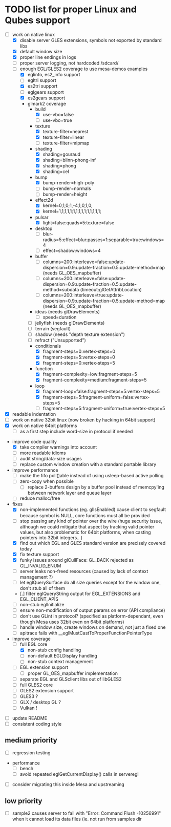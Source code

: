 # TODO list for proper Linux and Qubes support

- [ ] work on native linux
  - [x] disable server GLES extensions, symbols not exported by standard libs
  - [x] default window size
  - [x] proper line endings in logs
  - [ ] proper server logging, not hardcoded /sdcard/
  - [ ] enough EGL/GLES2 coverage to use mesa-demos examples
    - [x] eglinfo, es2_info support
    - [ ] egltri support
    - [x] es2tri support
    - [ ] eglgears support
    - [x] es2gears support
    - glmark2 coverage
      - build
        - [x] use-vbo=false
        - [ ] use-vbo=true
      - texture
        - [x] texture-filter=nearest
        - [x] texture-filter=linear
        - [ ] texture-filter=mipmap
      - shading
        - [x] shading=gouraud
        - [x] shading=blinn-phong-inf
        - [x] shading=phong
        - [x] shading=cel
      - bump
        - [x] bump-render=high-poly
        - [ ] bump-render=normals
        - [ ] bump-render=height
      - effect2d
        - [x] kernel=0,1,0;1,-4,1;0,1,0;
        - [x] kernel=1,1,1,1,1;1,1,1,1,1;1,1,1,1,1;
      - pulsar
        - [x] light=false:quads=5:texture=false
      - desktop
        - [ ] blur-radius=5:effect=blur:passes=1:separable=true:windows=4
        - [ ] effect=shadow:windows=4
      - buffer
        - [ ] columns=200:interleave=false:update-dispersion=0.9:update-fraction=0.5:update-method=map (needs GL_OES_mapbuffer)
        - [ ] columns=200:interleave=false:update-dispersion=0.9:update-fraction=0.5:update-method=subdata (timeout:glGetAttribLocation)
        - [ ] columns=200:interleave=true:update-dispersion=0.9:update-fraction=0.5:update-method=map (needs GL_OES_mapbuffer)
      - ideas (needs glDrawElements)
        - [ ] speed=duration
      - [ ] jellyfish (needs glDrawElements)
      - [ ] terrain (segfault)
      - [ ] shadow (needs "depth texture extension")
      - [ ] refract ("Unsupported")
      - conditionals
        - [x] fragment-steps=0:vertex-steps=0
        - [x] fragment-steps=5:vertex-steps=0
        - [x] fragment-steps=0:vertex-steps=5
      - function
        - [x] fragment-complexity=low:fragment-steps=5
        - [x] fragment-complexity=medium:fragment-steps=5
      - loop
        - [x] fragment-loop=false:fragment-steps=5:vertex-steps=5
        - [x] fragment-steps=5:fragment-uniform=false:vertex-steps=5
        - [ ] fragment-steps=5:fragment-uniform=true:vertex-steps=5

- [x] readable indentation
- [ ] work on native 32bit linux (now broken by hacking in 64bit support)
- [x] work on native 64bit platforms
  - [ ] as a first step include word-size in protocol if needed
- improve code quality
  - [x] take compiler warnings into account
  - [ ] more readable idioms
  - [ ] audit string/data-size usages
  - [ ] replace custom window creation with a standard portable library
- improve performance
  - [ ] make the fifo poll()able instead of using usleep-based active polling
  - [ ] zero-copy when possible
    - [ ] replace 2-buffers design by a buffer pool instead of memcpy'ing between
          network layer and queue layer
  - [ ] reduce malloc/free
- fixes
  - [x] non-implemented functions (eg. glIsEnabled) cause client to segfault because
        symbol is NULL, core functions must all be provided
  - [ ] stop passing any kind of pointer over the wire (huge security issue, although
        we could mitigate that aspect by tracking valid pointer values, but also
        problematic for 64bit platforms, when casting pointers into 32bit integers...)
  - [x] find out which EGL and GLES standard version are precisely covered today
  - [x] fix texture support
  - [x] funky issues around glCullFace: GL_BACK rejected as GL_INVALID_ENUM
  - [ ] server leaks non-freed resources (caused by lack of context management ?)
  - [ ] let eglQuerySurface do all size queries except for the window one, don't stub
        all of them
  - [.] filter eglQueryString output for EGL_EXTENSIONS and EGL_CLIENT_APIS
  - [ ] non-stub eglInitialize
  - [ ] ensure non-modification of output params on error (API compliance)
  - [ ] don't use GLint in protocol? (specified as platform-dependant, even though
        Mesa uses 32bit even on 64bit platforms)
  - [ ] handle window size, create windows on demand, not just a fixed one
  - [ ] apitrace fails with __eglMustCastToProperFunctionPointerType
- improve coverage
  - [ ] full EGL core
    - [x] non-stub config handling
    - [ ] non-default EGLDisplay handling
    - [ ] non-stub context management
  - [ ] EGL extension support
    - [ ] proper GL_OES_mapbuffer implementation
  - [ ] separate EGL and GLSclient libs out of libGLES2
  - [ ] full GLES2 core
  - [ ] GLES2 extension support
  - [ ] GLES3 ?
  - [ ] GLX / desktop GL ?
  - [ ] Vulkan !
- [ ] update README
- [ ] consistent coding style

## medium priority

- [ ] regression testing
- performance
  - [ ] bench
  - [ ] avoid repeated eglGetCurrentDisplay() calls in serveregl
- [ ] consider migrating this inside Mesa and upstreaming

## low priority

- [ ] sample2 causes server to fail with "Error: Command Flush -10256991" when
      it cannot load its data files (ie. not run from samples dir
